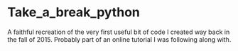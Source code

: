 # Take_a_break_python
A faithful recreation of the very first useful bit of code I created way back in the fall of 2015. Probably part of an online tutorial I was following along with.
